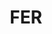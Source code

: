 ---
publishdate: 2019-02-05
title: "FER"
description: "Création d’une école de musique et d’une halle de marché"
location: "Ferrette (68)"
client: ""
builder: []
period: "2011 - 2012"
surface: "960 m²"
cost: ""
images: [
'small/fer/FER_Pers_fragment_L.jpg',
'small/fer/FER_Plans.jpg',
'small/fer/FER_vue_2a.jpg',
'small/fer/FER_vue_1a.jpg',
]
---